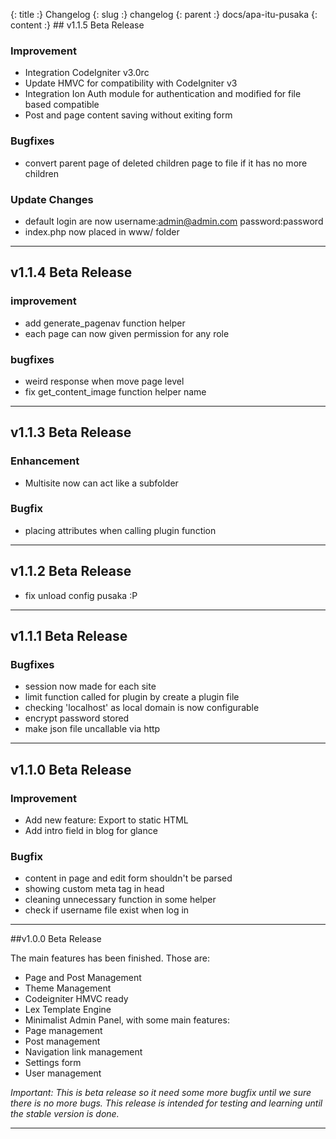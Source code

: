 {: title :} Changelog
{: slug :} changelog
{: parent :} docs/apa-itu-pusaka
{: content :} ## v1.1.5 Beta Release

### Improvement

- Integration CodeIgniter v3.0rc
- Update HMVC for compatibility with CodeIgniter v3
- Integration Ion Auth module for authentication and modified for file based compatible
- Post and page content saving without exiting form

### Bugfixes

- convert parent page of deleted children page to file if it has no more children

### Update Changes

- default login are now username:admin@admin.com password:password
- index.php now placed in www/ folder

---------

## v1.1.4 Beta Release

### improvement

- add generate_pagenav function helper
- each page can now given permission for any role

### bugfixes

- weird response when move page level
- fix get_content_image function helper name

---------

## v1.1.3 Beta Release

### Enhancement

- Multisite now can act like a subfolder

### Bugfix

- placing attributes when calling plugin function

---------

## v1.1.2 Beta Release

- fix unload config pusaka :P

---------

## v1.1.1 Beta Release

### Bugfixes

- session now made for each site
- limit function called for plugin by create a plugin file
- checking 'localhost' as local domain is now configurable
- encrypt password stored
- make json file uncallable via http

---------

## v1.1.0 Beta Release

### Improvement

- Add new feature: Export to static HTML
- Add intro field in blog for glance

### Bugfix

- content in page and edit form shouldn't be parsed
- showing custom meta tag in head
- cleaning unnecessary function in some helper
- check if username file exist when log in

--------

##v1.0.0 Beta Release

The main features has been finished. Those are:

- Page and Post Management
- Theme Management
- Codeigniter HMVC ready
- Lex Template Engine
- Minimalist Admin Panel, with some main features:
- Page management
- Post management
- Navigation link management
- Settings form
- User management

*Important: This is beta release so it need some more bugfix until we sure there is no more bugs. This release is intended for testing and learning until the stable version is done.*

--------

